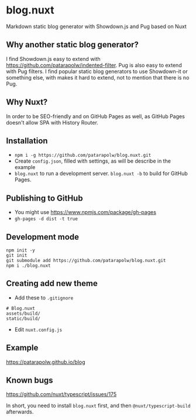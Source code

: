 # blog.nuxt

Markdown static blog generator with Showdown.js and Pug based on Nuxt

## Why another static blog generator?

I find Showdown.js easy to extend with <https://github.com/patarapolw/indented-filter>. Pug is also easy to extend with Pug filters. I find popular static blog generators to use Showdown-it or something else, with makes it hard to extend, not to mention that there is no Pug.

## Why Nuxt?

In order to be SEO-friendly and on GitHub Pages as well, as GitHub Pages doesn't allow SPA with History Router.

## Installation

- `npm i -g https://github.com/patarapolw/blog.nuxt.git`
- Create `config.json`, filled with settings, as will be describe in the example
- `blog.nuxt` to run a development server. `blog.nuxt -b` to build for GitHub Pages.

## Publishing to GitHub

- You might use <https://www.npmjs.com/package/gh-pages>
- `gh-pages -d dist -t true`

## Development mode

```
npm init -y
git init
git submodule add https://github.com/patarapolw/blog.nuxt.git
npm i ./blog.nuxt
```

## Creating add new theme

- Add these to `.gitignore`

```
# Blog.nuxt
assets/build/
static/build/
```

- Edit `nuxt.config.js`

## Example

<https://patarapolw.github.io/blog>

## Known bugs

<https://github.com/nuxt/typescript/issues/175>

In short, you need to install `blog.nuxt` first, and then `@nuxt/typescript-build` afterwards.
